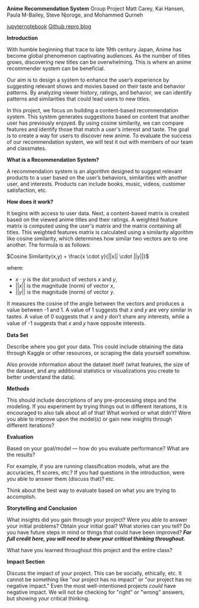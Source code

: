 **Anime Recommendation System**
Group Project
Matt Carey, Kai Hansen, Paula M-Bailey, Steve Njoroge, and Mohammed Qurneh

[jupyternotebook](https://github.com/kaihansen8/3162FinalProject/blob/main/Final_Group_Project.ipynb)
[Github repro ](https://github.com/kaihansen8/3162FinalProject)
[blog](https://kaihansen8.github.io/3162FinalProject/)

**Introduction**

With humble beginning that trace to late 19th century Japan, Anime has become global phenomenon captivating audiences.  As the number of titles grows, discovering new titles can be overwhelming.  This is where an anime recommender system can be beneficial.  

Our aim is to design a system to enhance the user’s experience by suggesting relevant shows and movies based on their taste and behavior patterns.  By analyzing viewer history, ratings, and behavior, we can identify patterns and similarities that could lead users to new titles. 

In this project, we focus on  building a content-based recommendation system. This system generates suggestions based on content that another user has previously enjoyed.  By using cosine similarity, we can compare features and identify those that match a user's interest and taste.  The goal is to create a way for users to discover new anime.  To evaluate the success of our recommendation system, we will test it out with members of our team and classmates.


**What is a Recommendation System?**

A recommendation system is an algorithm designed to suggest relevant products to a user based on the user’s behaviors, similarities with another user, and interests.  Products can include books, music, videos, customer satisfaction, etc.   


**How does it work?**

It begins with access to user data. Next, a content-based matrix is created based on the viewed anime titles and their ratings. A weighted feature matrix is computed using the user's matrix and the matrix containing all titles. This weighted features matrix is calculated using a similarity algorithm like cosine similarity, which determines how similar two vectors are to one another. The formula is as follows:


$Cosine Similarity(x,y) = \frac{x \cdot y}{||x|| \cdot ||y||}$


where:
- $x \cdot y$ is the dot product of vectors $x$ and $y$,
- $||x||$ is the magnitude (norm) of vector $x$,
- $||y||$ is the magnitude (norm) of vector $y$.


It measures the cosine of the angle between the vectors and produces a value between -1 and 1. A value of 1 suggests that 𝑥 and 𝑦 are very similar in tastes. A value of 0 suggests that 𝑥 and 𝑦 don’t share any interests, while a value of -1 suggests that 𝑥 and 𝑦 have opposite interests.

**Data Set**

Describe where you got your data. This could include obtaining the data through Kaggle or other resources, or scraping the data yourself somehow.

Also provide information about the dataset itself (what features, the size of the dataset, and any additional statistics or visualizations you create to better understand the data).

**Methods**

This should include descriptions of any pre-processing steps and the modeling. If you experiment by trying things out in different iterations, it is encouraged to also talk about all of that! What worked or what didn’t? Were you able to improve upon the model(s) or gain new insights through different iterations?

**Evaluation**

Based on your goal/model — how do you evaluate performance? What are the results?

For example, if you are running classification models, what are the accuracies, f1 scores, etc.? If you had questions in the introduction, were you able to answer them (discuss that)? etc.

Think about the best way to evaluate based on what you are trying to accomplish.

**Storytelling and Conclusion**

What insights did you gain through your project? Were you able to answer your initial problems? Obtain your initial goal? What stories can you tell? Do you have future steps in mind or things that could have been improved? ***For full credit here, you will need to show your critical thinking throughout.***

What have you learned throughout this project and the entire class?

**Impact Section**

Discuss the impact of your project. This can be socially, ethically, etc. It cannot be something like "our project has no impact" or "our project has no negative impact." Even the most well-intentioned projects *could* have negative impact. We will not be checking for "right" or "wrong" answers, but showing your critical thinking.
